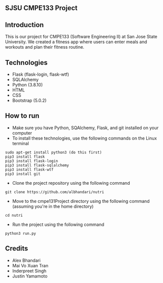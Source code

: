 ## SJSU CMPE133 Project

## Introduction
This is our project for CMPE133 (Software Engineering II) at
San Jose State University. We created a fitness app where users can 
enter meals and workouts and plan their fitness routine. 

## Technologies
- Flask (flask-login, flask-wtf)
- SQLAlchemy
- Python (3.8.10)
- HTML
- CSS
- Bootstrap (5.0.2)

## How to run
- Make sure you have Python, SQAlchemy, Flask, and git installed on your computer
- To install these technologies, use the following commands on the Linux terminal
```
sudo apt-get install python3 (do this first)
pip3 install flask
pip3 install flask-login
pip3 install flask-sqlalchemy
pip3 install flask-wtf
pip3 install git
```
- Clone the project repository using the following command
```
git clone https://github.com/albhandari/nutri
```
- Move to the cmpe131Project directory using the following command (assuming you're in the home directory)
```
cd nutri
```
- Run the project using the following command
```
python3 run.py
```

## Credits
- Alex Bhandari 
- Mai Vo Xuan Tran
- Inderpreet Singh
- Justin Yamamoto
